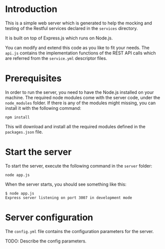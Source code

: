 # Introduction

This is a simple web server which is generated to help the mocking and testing of the
Restful services declared in the `services` directory.

It is built on top of Express.js which runs on Node.js.

You can modify and extend this code as you like to fit your needs.
The `api.js` contains the implementation functions of the REST API calls which are referred from the `service.yml` descriptor files.


# Prerequisites

In order to run the server, you need to have the Node.js installed on your machine.
The required node modules come with the server code, under the `node_modules`
folder. If there is any of the modules might missing, you can install it with the
following command:

    npm install

This will download and install all the required modules defined in the `packages.json` file.


# Start the server

To start the server, execute the following command in the `server` folder:

    node app.js

When the server starts, you should see something like this:

    $ node app.js 
    Express server listening on port 3007 in development mode


# Server configuration

The `config.yml` file contains the configuration parameters for the server.

TODO: Describe the config parameters.
